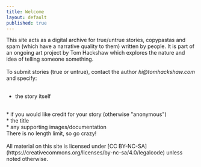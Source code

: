 ```yaml
---
title: Welcome
layout: default
published: true
---
```


This site acts as a digital archive for true/untrue stories, copypastas and spam (which have a narrative quality to them) written by people. It is part of an ongoing art project by Tom Hackshaw which explores the nature and idea of telling someone something. 
<br><br>
To submit stories (true or untrue), contact the author _hi@tomhackshaw.com_ and specify:
<br><br>
* the story itself
<br>
* if you would like credit for your story (otherwise "anonymous")
<br>
* the title
<br>
* any supporting images/documentation

<br>
There is no length limit, so go crazy!
<br><br>
All material on this site is licensed under [CC BY-NC-SA](https://creativecommons.org/licenses/by-nc-sa/4.0/legalcode) unless noted otherwise.